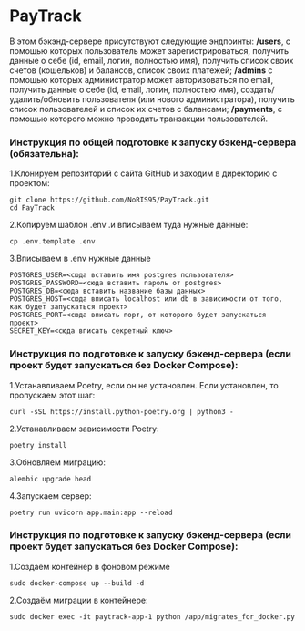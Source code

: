 # PayTrack
В этом бэкэнд-сервере присутствуют следующие эндпоинты:
__/users__, с помощью которых пользователь может зарегистрироваться, получить данные о себе (id, email, логин, полностью имя), получить список своих счетов (кошельков) и балансов, список своих платежей;
__/admins__ с помощью которых администратор может авторизоваться по email, получить данные о себе (id, email, логин, полностью имя), создать/удалить/обновить пользователя (или нового администратора), получить список пользователей и список их счетов с балансами;
__/payments__, с помощью которого  можно проводить транзакции пользователей.
### Инструкция по общей подготовке к запуску бэкенд-сервера (обязательна):
  1.Клонируем репозиторий с сайта GitHub и заходим в директорию с проектом:
  ```
  git clone https://github.com/NoRIS95/PayTrack.git
  cd PayTrack

  ```
  2.Копируем шаблон .env .и вписываем туда нужные данные:
  ```
  cp .env.template .env
  ```
  3.Вписываем в .env нужные данные
  ```
  POSTGRES_USER=<сюда вставить имя postgres пользователя>
  POSTGRES_PASSWORD=<сюда вставить пароль от postgres>
  POSTGRES_DB=<сюда вставить название базы данных>
  POSTGRES_HOST=<сюда вписать localhost или db в зависимости от того, как будет запускаться проект>
  POSTGRES_PORT=<сюда вписать порт, от которого будет запускаться проект>
  SECRET_KEY=<сюда вписать секретный ключ>
  ```
  ### Инструкция по подготовке к запуску бэкенд-сервера (если проект будет запускаться без Docker Compose):
  1.Устанавливаем Poetry, если он не установлен. Если установлен, то пропускаем этот шаг:
  ```
  curl -sSL https://install.python-poetry.org | python3 -
  ```
  2.Устанавливаем зависимости Poetry:
  ```
  poetry install
  ```
  3.Обновляем миграцию:
  ```
  alembic upgrade head
  ```
  4.Запускаем сервер:
  ```
  poetry run uvicorn app.main:app --reload
  ```
  ### Инструкция по подготовке к запуску бэкенд-сервера (если проект будет запускаться без Docker Compose):
  1.Создаём контейнер в фоновом режиме
  ```
  sudo docker-compose up --build -d
  ```
  2.Создаём миграции в контейнере:
  ```
  sudo docker exec -it paytrack-app-1 python /app/migrates_for_docker.py
  ```
